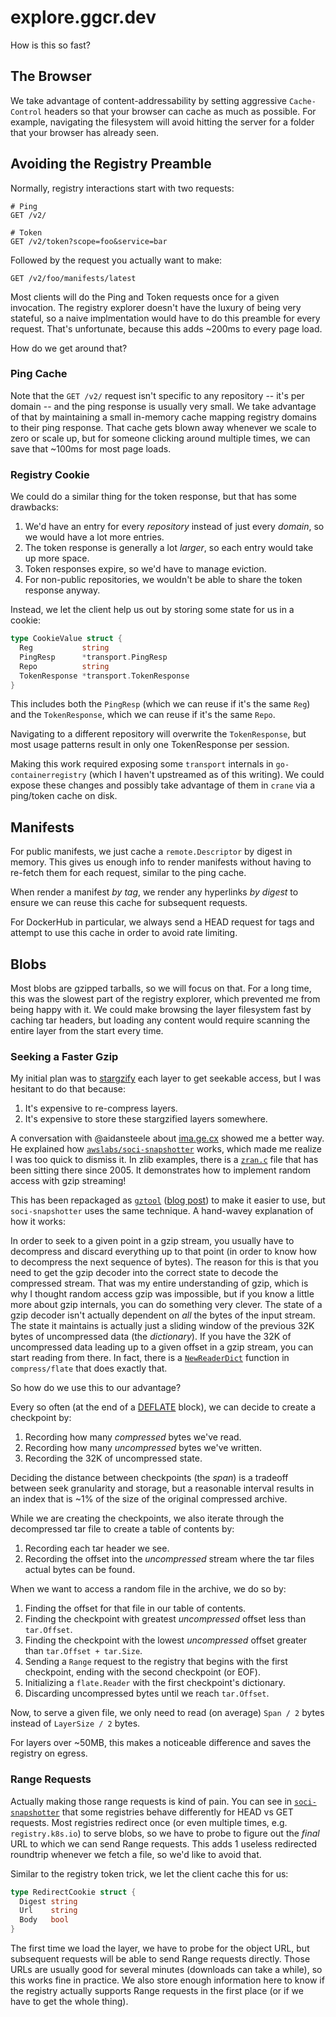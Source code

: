 # explore.ggcr.dev

How is this so fast?

## The Browser

We take advantage of content-addressability by setting aggressive `Cache-Control` headers so that your browser can cache as much as possible.
For example, navigating the filesystem will avoid hitting the server for a folder that your browser has already seen.

## Avoiding the Registry Preamble

Normally, registry interactions start with two requests:
```
# Ping
GET /v2/

# Token
GET /v2/token?scope=foo&service=bar
```

Followed by the request you actually want to make:
```
GET /v2/foo/manifests/latest
```

Most clients will do the Ping and Token requests once for a given invocation.
The registry explorer doesn't have the luxury of being very stateful, so a naive implmentation would have to do this preamble for every request.
That's unfortunate, because this adds ~200ms to every page load.

How do we get around that?

### Ping Cache

Note that the `GET /v2/` request isn't specific to any repository -- it's per domain -- and the ping response is usually very small.
We take advantage of that by maintaining a small in-memory cache mapping registry domains to their ping response.
That cache gets blown away whenever we scale to zero or scale up, but for someone clicking around multiple times, we can save that ~100ms for most page loads.

### Registry Cookie

We could do a similar thing for the token response, but that has some drawbacks:

1. We'd have an entry for every _repository_ instead of just every _domain_, so we would have a lot more entries.
2. The token response is generally a lot _larger_, so each entry would take up more space.
3. Token responses expire, so we'd have to manage eviction.
4. For non-public repositories, we wouldn't be able to share the token response anyway.

Instead, we let the client help us out by storing some state for us in a cookie:

```go
type CookieValue struct {
  Reg           string
  PingResp      *transport.PingResp
  Repo          string
  TokenResponse *transport.TokenResponse
}
```

This includes both the `PingResp` (which we can reuse if it's the same `Reg`)
and the `TokenResponse`, which we can reuse if it's the same `Repo`.

Navigating to a different repository will overwrite the `TokenResponse`, but most usage patterns result in only one TokenResponse per session.

Making this work required exposing some `transport` internals in `go-containerregistry` (which I haven't upstreamed as of this writing).
We could expose these changes and possibly take advantage of them in `crane` via a ping/token cache on disk.

## Manifests

For public manifests, we just cache a `remote.Descriptor` by digest in memory.
This gives us enough info to render manifests without having to re-fetch them for each request, similar to the ping cache.

When render a manifest _by tag_, we render any hyperlinks _by digest_ to ensure we can reuse this cache for subsequent requests.

For DockerHub in particular, we always send a HEAD request for tags and attempt to use this cache in order to avoid rate limiting.

## Blobs

Most blobs are gzipped tarballs, so we will focus on that.
For a long time, this was the slowest part of the registry explorer, which prevented me from being happy with it.
We could make browsing the layer filesystem fast by caching tar headers, but loading any content would require scanning the entire layer from the start every time.

### Seeking a Faster Gzip

My initial plan was to [stargzify](https://github.com/google/crfs) each layer to get seekable access, but I was hesitant to do that because:

1. It's expensive to re-compress layers.
2. It's expensive to store these stargzified layers somewhere.

A conversation with @aidansteele about [ima.ge.cx](https://ima.ge.cx) showed me a better way.
He explained how [`awslabs/soci-snapshotter`](https://github.com/awslabs/soci-snapshotter) works, which made me realize I was too quick to dismiss it.
In zlib examples, there is a [`zran.c`](https://github.com/madler/zlib/blob/04f42ceca40f73e2978b50e93806c2a18c1281fc/examples/zran.c) file that has been sitting there since 2005.
It demonstrates how to implement random access with gzip streaming!

This has been repackaged as [`gztool`](https://github.com/circulosmeos/gztool) ([blog post](https://circulosmeos.wordpress.com/2019/08/11/continuous-tailing-of-a-gzip-file-efficiently/)) to make it easier to use, but `soci-snapshotter` uses the same technique.
A hand-wavey explanation of how it works:

In order to seek to a given point in a gzip stream, you usually have to decompress and discard everything up to that point (in order to know how to decompress the next sequence of bytes).
The reason for this is that you need to get the gzip decoder into the correct state to decode the compressed stream.
That was my entire understanding of gzip, which is why I thought random access gzip was impossible, but if you know a little more about gzip internals, you can do something very clever.
The state of a gzip decoder isn't actually dependent on _all_ the bytes of the input stream.
The state it maintains is actually just a sliding window of the previous 32K bytes of uncompressed data (the _dictionary_).
If you have the 32K of uncompressed data leading up to a given offset in a gzip stream, you can start reading from there.
In fact, there is a [`NewReaderDict`](https://pkg.go.dev/compress/flate#NewReaderDict) function in `compress/flate` that does exactly that.

So how do we use this to our advantage?

Every so often (at the end of a [DEFLATE](https://en.wikipedia.org/wiki/Deflate) block), we can decide to create a checkpoint by:

1. Recording how many _compressed_ bytes we've read.
2. Recording how many _uncompressed_ bytes we've written.
3. Recording the 32K of uncompressed state.

Deciding the distance between checkpoints (the _span_) is a tradeoff between seek granularity and storage, but a reasonable interval results in an index that is ~1% of the size of the original compressed archive.

While we are creating the checkpoints, we also iterate through the decompressed tar file to create a table of contents by:

1. Recording each tar header we see.
2. Recording the offset into the _uncompressed_ stream where the tar files actual bytes can be found.

When we want to access a random file in the archive, we do so by:

1. Finding the offset for that file in our table of contents.
2. Finding the checkpoint with greatest _uncompressed_ offset less than `tar.Offset`.
3. Finding the checkpoint with the lowest _uncompressed_ offset greater than `tar.Offset + tar.Size`.
4. Sending a `Range` request to the registry that begins with the first checkpoint, ending with the second checkpoint (or EOF).
5. Initializing a `flate.Reader` with the first checkpoint's dictionary.
6. Discarding uncompressed bytes until we reach `tar.Offset`.

Now, to serve a given file, we only need to read (on average) `Span / 2` bytes instead of `LayerSize / 2` bytes.

For layers over ~50MB, this makes a noticeable difference and saves the registry on egress.

### Range Requests

Actually making those range requests is kind of pain.
You can see in [`soci-snapshotter`](https://github.com/awslabs/soci-snapshotter/blob/86ddfcdb2c521586177bf3c33eed7e7dcb516f86/fs/remote/resolver.go#L316-L350) that some registries behave differently for HEAD vs GET requests.
Most registries redirect once (or even multiple times, e.g. `registry.k8s.io`) to serve blobs, so we have to probe to figure out the _final_ URL to which we can send Range requests.
This adds 1 useless redirected roundtrip whenever we fetch a file, so we'd like to avoid that.

Similar to the registry token trick, we let the client cache this for us:

```go
type RedirectCookie struct {
  Digest string
  Url    string
  Body   bool
}
```

The first time we load the layer, we have to probe for the object URL, but subsequent requests will be able to send Range requests directly.
Those URLs are usually good for several minutes (downloads can take a while), so this works fine in practice.
We also store enough information here to know if the registry actually supports Range requests in the first place (or if we have to get the whole thing).
